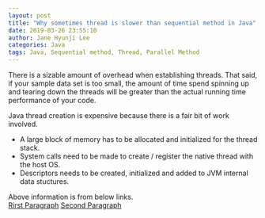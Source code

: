 ```yaml
---
layout: post
title: "Why sometimes thread is slower than sequential method in Java"
date: 2019-03-26 23:55:10
author: Jane Hyunji Lee
categories: Java
tags: Java, Sequential method, Thread, Parallel Method 
---
```


There is a sizable amount of overhead when establishing threads. That said, if your sample data set is too small, the amount of time spend spinning up and tearing down the threads will be greater than the actual running time performance of your code.

Java thread creation is expensive because there is a fair bit of work involved.
- A large block of memory has to be allocated and initialized for the thread stack.
- System calls need to be made to create / register the native thread with the host OS.
- Descriptors needs to be created, initialized and added to JVM internal data stuctures.

Above information is from below links.  
[Rirst Paragraph][Overhead]
[Second Paragraph][ThreadExpensive]

[Overhead]:         https://stackoverflow.com/questions/20696213/addition-of-integer-2d-array-elements-using-multi-threading-in-java-slower-than  
[ThreadExpensive]:  https://stackoverflow.com/questions/5483047/why-is-creating-a-thread-said-to-be-expensive